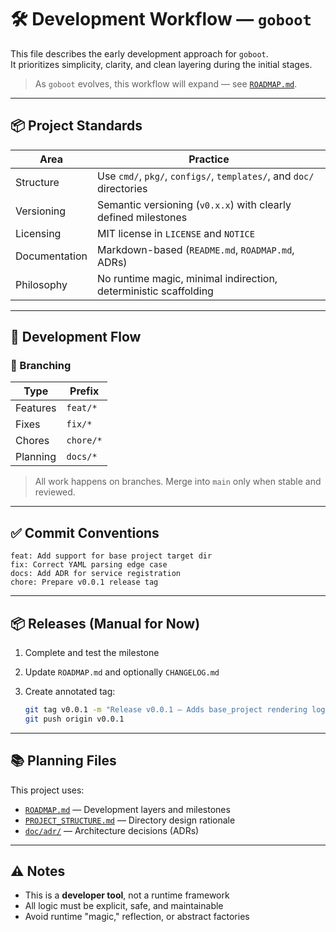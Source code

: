 # 🛠 Development Workflow — `goboot`

This file describes the early development approach for `goboot`.  
It prioritizes simplicity, clarity, and clean layering during the initial stages.

> As `goboot` evolves, this workflow will expand — see [`ROADMAP.md`](./ROADMAP.md).

---

## 📦 Project Standards

| Area          | Practice                                                             |
|---------------|----------------------------------------------------------------------|
| Structure     | Use `cmd/`, `pkg/`, `configs/`, `templates/`, and `doc/` directories |
| Versioning    | Semantic versioning (`v0.x.x`) with clearly defined milestones       |
| Licensing     | MIT license in `LICENSE` and `NOTICE`                                |
| Documentation | Markdown-based (`README.md`, `ROADMAP.md`, ADRs)                     |
| Philosophy    | No runtime magic, minimal indirection, deterministic scaffolding     |

---

## 🚧 Development Flow

### 🔀 Branching

| Type       | Prefix    |
|------------|-----------|
| Features   | `feat/*`  |
| Fixes      | `fix/*`   |
| Chores     | `chore/*` |
| Planning   | `docs/*`  |

> All work happens on branches. Merge into `main` only when stable and reviewed.

---

## ✅ Commit Conventions

```text
feat: Add support for base project target dir
fix: Correct YAML parsing edge case
docs: Add ADR for service registration
chore: Prepare v0.0.1 release tag
````

---

## 📦 Releases (Manual for Now)

1. Complete and test the milestone
2. Update `ROADMAP.md` and optionally `CHANGELOG.md`
3. Create annotated tag:

   ```bash
   git tag v0.0.1 -m "Release v0.0.1 — Adds base_project rendering logic"
   git push origin v0.0.1
   ```

---

## 📚 Planning Files

This project uses:

* [`ROADMAP.md`](./ROADMAP.md) — Development layers and milestones
* [`PROJECT_STRUCTURE.md`](./PROJECT_STRUCTURE.md) — Directory design rationale
* [`doc/adr/`](./doc/adr) — Architecture decisions (ADRs)

---

## ⚠️ Notes

* This is a **developer tool**, not a runtime framework
* All logic must be explicit, safe, and maintainable
* Avoid runtime "magic," reflection, or abstract factories
